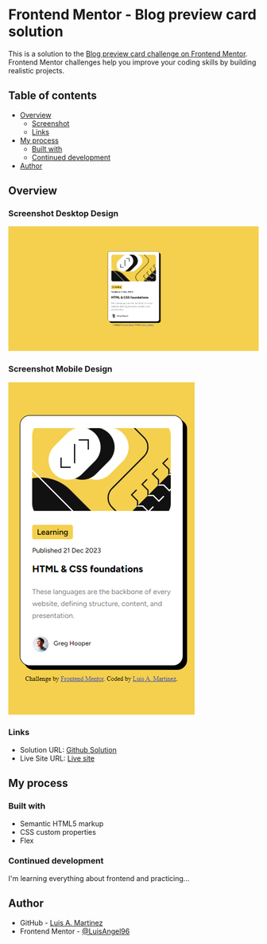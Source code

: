# Frontend Mentor - Blog preview card solution

This is a solution to the [Blog preview card challenge on Frontend Mentor](https://www.frontendmentor.io/challenges/blog-preview-card-ckPaj01IcS). Frontend Mentor challenges help you improve your coding skills by building realistic projects. 

## Table of contents

- [Overview](#overview)
  - [Screenshot](#screenshot)
  - [Links](#links)
- [My process](#my-process)
  - [Built with](#built-with)
  - [Continued development](#continued-development)
- [Author](#author)


## Overview

### Screenshot Desktop Design

![](design/desktop-design.png)

### Screenshot Mobile Design

![](design/mobile-design.png)


### Links

- Solution URL: [Github Solution](https://github.com/LuisAngel96/blog-card)
- Live Site URL: [Live site](https://luisangel96.github.io/blog-card/)

## My process

### Built with

- Semantic HTML5 markup
- CSS custom properties
- Flex

### Continued development

I'm learning everything about frontend and practicing...

## Author

- GitHub - [Luis A. Martinez](https://github.com/LuisAngel96)
- Frontend Mentor - [@LuisAngel96](https://www.frontendmentor.io/profile/LuisAngel96)
